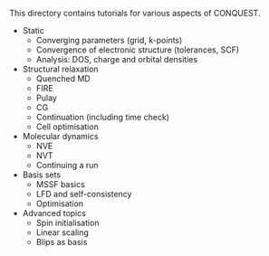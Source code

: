 This directory contains tutorials for various aspects of CONQUEST.

* Static
  * Converging parameters (grid, k-points)
  * Convergence of electronic structure (tolerances, SCF)
  * Analysis: DOS, charge and orbital densities
* Structural relaxation
  * Quenched MD
  * FIRE
  * Pulay
  * CG
  * Continuation (including time check)
  * Cell optimisation
* Molecular dynamics
  * NVE
  * NVT
  * Continuing a run
* Basis sets
  * MSSF basics
  * LFD and self-consistency
  * Optimisation
* Advanced topics
  * Spin initialisation
  * Linear scaling
  * Blips as basis

